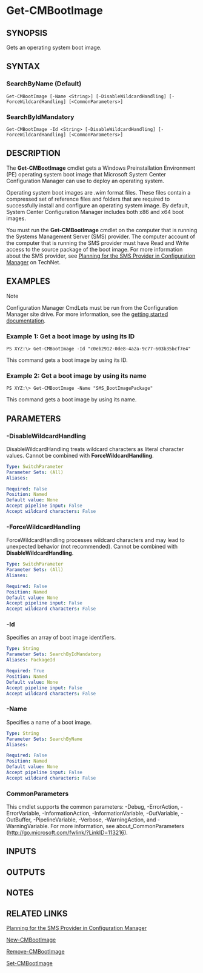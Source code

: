 ﻿---
external help file: AdminUI.PS.Osd.dll-Help.xml
ms.assetid: 22CEE6D5-3BCC-43A5-9778-06779C7E5BE0
online version: https://go.microsoft.com/fwlink/?linkid=834146
schema: 2.0.0
---

# Get-CMBootImage

## SYNOPSIS
Gets an operating system boot image.

## SYNTAX

### SearchByName (Default)
```
Get-CMBootImage [-Name <String>] [-DisableWildcardHandling] [-ForceWildcardHandling] [<CommonParameters>]
```

### SearchByIdMandatory
```
Get-CMBootImage -Id <String> [-DisableWildcardHandling] [-ForceWildcardHandling] [<CommonParameters>]
```

## DESCRIPTION
The **Get-CMBootImage** cmdlet gets a Windows Preinstallation Environment (PE) operating system boot image that Microsoft System Center Configuration Manager can use to deploy an operating system.

Operating system boot images are .wim format files.
These files contain a compressed set of reference files and folders that are required to successfully install and configure an operating system image.
By default, System Center Configuration Manager includes both x86 and x64 boot images.

You must run the **Get-CMBootImage** cmdlet on the computer that is running the Systems Management Server (SMS) provider.
The computer account of the computer that is running the SMS provider must have Read and Write access to the source package of the boot image.
For more information about the SMS provider, see [Planning for the SMS Provider in Configuration Manager](http://go.microsoft.com/fwlink/?LinkID=263566) on TechNet.

## EXAMPLES

> [!NOTE]
> Configuration Manager CmdLets must be run from the Configuration Manager site drive. For more information, see the [getting started documentation](https://docs.microsoft.com/powershell/sccm/overview).


### Example 1: Get a boot image by using its ID
```
PS XYZ:\> Get-CMBootImage -Id "c0eb2912-0de8-4a2a-9c77-603b35bcf7e4"
```

This command gets a boot image by using its ID.

### Example 2: Get a boot image by using its name
```
PS XYZ:\> Get-CMBootImage -Name "SMS_BootImagePackage"
```

This command gets a boot image by using its name.

## PARAMETERS

### -DisableWildcardHandling
DisableWildcardHandling treats wildcard characters as literal character values. Cannot be combined with **ForceWildcardHandling**.

```yaml
Type: SwitchParameter
Parameter Sets: (All)
Aliases: 

Required: False
Position: Named
Default value: None
Accept pipeline input: False
Accept wildcard characters: False
```

### -ForceWildcardHandling
ForceWildcardHandling processes wildcard characters and may lead to unexpected behavior (not recommended). Cannot be combined with **DisableWildcardHandling**.

```yaml
Type: SwitchParameter
Parameter Sets: (All)
Aliases: 

Required: False
Position: Named
Default value: None
Accept pipeline input: False
Accept wildcard characters: False
```

### -Id
Specifies an array of boot image identifiers.

```yaml
Type: String
Parameter Sets: SearchByIdMandatory
Aliases: PackageId

Required: True
Position: Named
Default value: None
Accept pipeline input: False
Accept wildcard characters: False
```

### -Name
Specifies a name of a boot image.

```yaml
Type: String
Parameter Sets: SearchByName
Aliases: 

Required: False
Position: Named
Default value: None
Accept pipeline input: False
Accept wildcard characters: False
```

### CommonParameters
This cmdlet supports the common parameters: -Debug, -ErrorAction, -ErrorVariable, -InformationAction, -InformationVariable, -OutVariable, -OutBuffer, -PipelineVariable, -Verbose, -WarningAction, and -WarningVariable. For more information, see about_CommonParameters (http://go.microsoft.com/fwlink/?LinkID=113216).

## INPUTS

## OUTPUTS

## NOTES

## RELATED LINKS

[Planning for the SMS Provider in Configuration Manager](http://go.microsoft.com/fwlink/?LinkID=263566)

[New-CMBootImage](New-CMBootImage.md)

[Remove-CMBootImage](Remove-CMBootImage.md)

[Set-CMBootImage](Set-CMBootImage.md)


